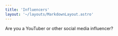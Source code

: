 ```yaml
---
title: 'Influencers'
layout: '~/layouts/MarkdownLayout.astro'
---
```


Are you a YouTuber or other social media influencer?
